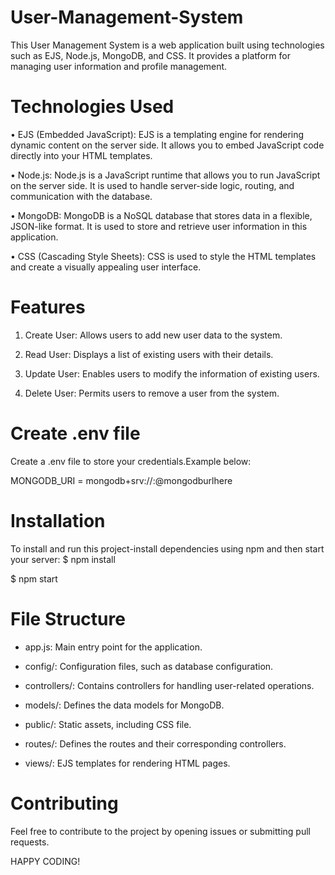 # User-Management-System


This User Management System is a web application built using technologies such as EJS, Node.js, MongoDB, and CSS. It provides a platform for managing user information and profile management.


# Technologies Used


• EJS (Embedded JavaScript): EJS is a templating engine for rendering dynamic content on the server side. It allows you to embed JavaScript code directly into your HTML templates.


• Node.js: Node.js is a JavaScript runtime that allows you to run JavaScript on the server side. It is used to handle server-side logic, routing, and communication with the database.


• MongoDB: MongoDB is a NoSQL database that stores data in a flexible, JSON-like format. It is used to store and retrieve user information in this application.


• CSS (Cascading Style Sheets): CSS is used to style the HTML templates and create a visually appealing user interface.


# Features

1. Create User: Allows users to add new user data to the system.
 
2. Read User: Displays a list of existing users with their details.
 
3. Update User: Enables users to modify the information of existing users.
 
4. Delete User: Permits users to remove a user from the system.


# Create .env file

Create a .env file to store your credentials.Example below:

MONGODB_URI = mongodb+srv://<username>:<password>@mongodburlhere


# Installation

To install and run this project-install dependencies using npm and then start your server:
$ npm install

$ npm start


# File Structure

- app.js: Main entry point for the application.
 
- config/: Configuration files, such as database configuration.
  
- controllers/: Contains controllers for handling user-related operations.
  
- models/: Defines the data models for MongoDB.
  
- public/: Static assets, including CSS file.
  
- routes/: Defines the routes and their corresponding controllers.
  
- views/: EJS templates for rendering HTML pages.



# Contributing

Feel free to contribute to the project by opening issues or submitting pull requests.

HAPPY CODING!

